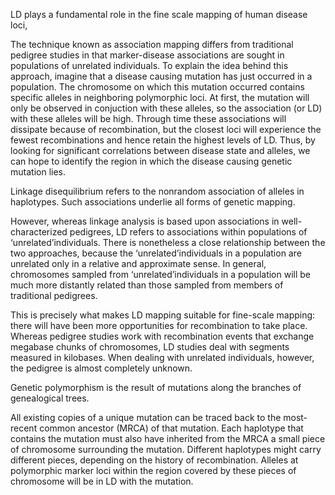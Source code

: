 
LD plays a fundamental role in the fine
scale mapping of human disease loci,

The technique known as association mapping
differs from traditional pedigree studies in that marker-disease associations
are sought in populations of unrelated individuals. To explain the idea behind
this approach, imagine that a disease causing mutation has just occurred in a
population. The chromosome on which this mutation occurred contains specific
alleles in neighboring polymorphic loci. At first, the mutation will only be
observed in conjuction with these alleles, so the association (or LD) with these
alleles will be high. Through time these associations will dissipate because of
recombination, but the closest loci will experience the fewest recombinations
and hence retain the highest levels of LD. Thus, by looking for significant correlations
between disease state and alleles, we can hope to identify the region
in which the disease causing genetic mutation lies.

Linkage disequilibrium refers to the nonrandom
association of alleles in haplotypes. Such associations
underlie all forms of genetic mapping. 



However,
whereas linkage analysis is based upon associations in
well-characterized pedigrees, LD refers to associations
within populations of ‘unrelated’individuals. There
is nonetheless a close relationship between the two
approaches, because the ‘unrelated’individuals in
a population are unrelated only in a relative and
approximate sense. In general, chromosomes sampled
from ‘unrelated’individuals in a population will be
much more distantly related than those sampled from
members of traditional pedigrees. 

This is precisely
what makes LD mapping suitable for fine-scale
mapping: there will have been more opportunities
for recombination to take place. Whereas pedigree
studies work with recombination events that
exchange megabase chunks of chromosomes, LD
studies deal with segments measured in kilobases.  When dealing with unrelated individuals,
however, the pedigree is almost completely unknown.

Genetic polymorphism is the result of mutations along the
branches of genealogical trees. 

All existing copies of a unique
mutation can be traced back to the most-recent common
ancestor (MRCA) of that mutation. Each haplotype that
contains the mutation must also have inherited from the
MRCA a small piece of chromosome surrounding the
mutation. Different haplotypes might carry different
pieces, depending on the history of recombination. Alleles at polymorphic marker loci within the region
covered by these pieces of chromosome will be in LD with
the mutation. 
